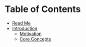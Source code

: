 # Table of Contents

* [Read Me](/README.md)
* [Introduction](/docs/Introduction/README.md)
    * [Motivation](/docs/Introduction/Motivation.md)
    * [Core Concepts](/docs/Introduction/CoreConcepts.md)

